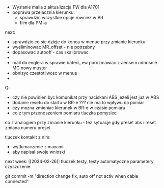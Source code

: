 - Wysłanie maila z aktualizacja FW dla A1701
- poprawa przelacznia kierunku:
	- sprawdzic wszystkie opcje rowniez w BR
	- film dla PM-a

next:
- sprawdzic co sie dzieje do konca w menue przy zmianie kierunku
- wyeliminowac  MR_offset - nie potrzebny
- dopasowac autooff - cas skalibrowac
- 
- mail do englera w sprawie baterii, ew porozmawiac z Jensem odnosnie MC nowy muster
- obnizyc czestotliwosc w menue
- 


Q:
- czy nie powinien byc komunikat przy naciskani ABS jezeli jest juz w ABS
- dodanie resetu do startu w BR-e ??? nie ma to wplywu na pomiar
- czy mozna zmieniac kierunek w BR-e w czasie pomiaru
- co z tym przenoszeniem pomiaru tluczka pomyslec

co z analogiem przy zmianie kierunku - tez sytuacje gdy preset abs i reset
zmiana numeru preset

tluczek kontaklt z nim:
- wytlumaczenie z maxami
- aby napisal swoje wnioski



next week: [[2024-02-26]]
tluczek
testy, testy automatyczne
parametery 
czyszczenie

git commit -m "direction change fix, auto off not activ when cable connected"